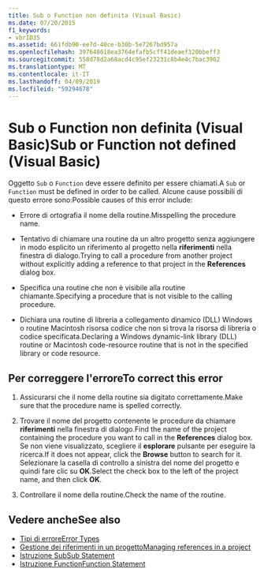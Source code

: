 ```yaml
---
title: Sub o Function non definita (Visual Basic)
ms.date: 07/20/2015
f1_keywords:
- vbrID35
ms.assetid: 661fdb90-ee7d-40ce-b30b-5e7267bd957a
ms.openlocfilehash: 397648618ea3764efafb5cff41deaef320bbeff3
ms.sourcegitcommit: 558d78d2a68acd4c95ef23231c8b4e4c7bac3902
ms.translationtype: MT
ms.contentlocale: it-IT
ms.lasthandoff: 04/09/2019
ms.locfileid: "59294678"
---
```

# <a name="sub-or-function-not-defined-visual-basic"></a><span data-ttu-id="55e7f-102">Sub o Function non definita (Visual Basic)</span><span class="sxs-lookup"><span data-stu-id="55e7f-102">Sub or Function not defined (Visual Basic)</span></span>
<span data-ttu-id="55e7f-103">Oggetto `Sub` o `Function` deve essere definito per essere chiamati.</span><span class="sxs-lookup"><span data-stu-id="55e7f-103">A `Sub` or `Function` must be defined in order to be called.</span></span> <span data-ttu-id="55e7f-104">Alcune cause possibili di questo errore sono:</span><span class="sxs-lookup"><span data-stu-id="55e7f-104">Possible causes of this error include:</span></span>  
  
-   <span data-ttu-id="55e7f-105">Errore di ortografia il nome della routine.</span><span class="sxs-lookup"><span data-stu-id="55e7f-105">Misspelling the procedure name.</span></span>  
  
-   <span data-ttu-id="55e7f-106">Tentativo di chiamare una routine da un altro progetto senza aggiungere in modo esplicito un riferimento al progetto nella **riferimenti** nella finestra di dialogo.</span><span class="sxs-lookup"><span data-stu-id="55e7f-106">Trying to call a procedure from another project without explicitly adding a reference to that project in the **References** dialog box.</span></span>  
  
-   <span data-ttu-id="55e7f-107">Specifica una routine che non è visibile alla routine chiamante.</span><span class="sxs-lookup"><span data-stu-id="55e7f-107">Specifying a procedure that is not visible to the calling procedure.</span></span>  
  
-   <span data-ttu-id="55e7f-108">Dichiara una routine di libreria a collegamento dinamico (DLL) Windows o routine Macintosh risorsa codice che non si trova la risorsa di libreria o codice specificata.</span><span class="sxs-lookup"><span data-stu-id="55e7f-108">Declaring a Windows dynamic-link library (DLL) routine or Macintosh code-resource routine that is not in the specified library or code resource.</span></span>  
  
## <a name="to-correct-this-error"></a><span data-ttu-id="55e7f-109">Per correggere l'errore</span><span class="sxs-lookup"><span data-stu-id="55e7f-109">To correct this error</span></span>  
  
1. <span data-ttu-id="55e7f-110">Assicurarsi che il nome della routine sia digitato correttamente.</span><span class="sxs-lookup"><span data-stu-id="55e7f-110">Make sure that the procedure name is spelled correctly.</span></span>  
  
2. <span data-ttu-id="55e7f-111">Trovare il nome del progetto contenente le procedure da chiamare **riferimenti** nella finestra di dialogo.</span><span class="sxs-lookup"><span data-stu-id="55e7f-111">Find the name of the project containing the procedure you want to call in the **References** dialog box.</span></span> <span data-ttu-id="55e7f-112">Se non viene visualizzato, scegliere il **esplorare** pulsante per eseguire la ricerca.</span><span class="sxs-lookup"><span data-stu-id="55e7f-112">If it does not appear, click the **Browse** button to search for it.</span></span> <span data-ttu-id="55e7f-113">Selezionare la casella di controllo a sinistra del nome del progetto e quindi fare clic su **OK**.</span><span class="sxs-lookup"><span data-stu-id="55e7f-113">Select the check box to the left of the project name, and then click **OK**.</span></span>  
  
3. <span data-ttu-id="55e7f-114">Controllare il nome della routine.</span><span class="sxs-lookup"><span data-stu-id="55e7f-114">Check the name of the routine.</span></span>  
  
## <a name="see-also"></a><span data-ttu-id="55e7f-115">Vedere anche</span><span class="sxs-lookup"><span data-stu-id="55e7f-115">See also</span></span>

- [<span data-ttu-id="55e7f-116">Tipi di errore</span><span class="sxs-lookup"><span data-stu-id="55e7f-116">Error Types</span></span>](../../../visual-basic/programming-guide/language-features/error-types.md)
- [<span data-ttu-id="55e7f-117">Gestione dei riferimenti in un progetto</span><span class="sxs-lookup"><span data-stu-id="55e7f-117">Managing references in a project</span></span>](/visualstudio/ide/managing-references-in-a-project)
- [<span data-ttu-id="55e7f-118">Istruzione Sub</span><span class="sxs-lookup"><span data-stu-id="55e7f-118">Sub Statement</span></span>](../../../visual-basic/language-reference/statements/sub-statement.md)
- [<span data-ttu-id="55e7f-119">Istruzione Function</span><span class="sxs-lookup"><span data-stu-id="55e7f-119">Function Statement</span></span>](../../../visual-basic/language-reference/statements/function-statement.md)
